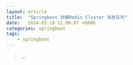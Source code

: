 ```yaml
---
layout: article
title:  "Springboot 对接Redis Cluster 消息队列"
date:   2024-03-18 11:00:07 +0800
categories: springboot
tags: 
    - springboot
---
```


> 
> ...
> 
